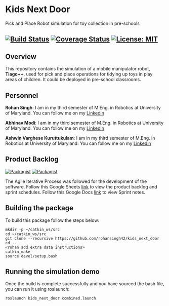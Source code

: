 # Kids Next Door
Pick and Place Robot simulation for toy collection in pre-schools

[![Build Status](https://travis-ci.org/rohansingh42/kids_next_door.svg?branch=master)](https://travis-ci.org/rohansingh42/kids_next_door)
[![Coverage Status](https://coveralls.io/repos/github/rohansingh42/kids_next_door/badge.svg?branch=master)](https://coveralls.io/github/rohansingh42/kids_next_door?branch=master)
[![License: MIT](https://img.shields.io/badge/License-MIT-yellow.svg)](https://opensource.org/licenses/MIT)
---

## Overview

This repository contains the simulation of a mobile manipulator robot, __Tiago++__, used for pick and place operations for tidying up toys in play areas of children. It could be deployed in pre-school classrooms. 

## Personnel 

__Rohan Singh__: I am in my third semester of M.Eng. in Robotics at University of Maryland. You can follow me on my [Linkedin](www.linkedin.com/in/rohansingh42)

__Abhinav Modi__: I am in my third semester of M.Eng. in Robotics at University of Maryland. You can follow me on my [Linkedin](https://www.linkedin.com/in/abhinavmodi16/)

__Ashwin Varghese Kuruttukulam__: I am in my third semester of M.Eng. in Robotics at University of Maryland. You can follow me on my [Linkedin](https://www.linkedin.com/in/ashwinvk94/)

## Product Backlog 
[![Packagist](https://img.shields.io/badge/AIP-Backlog-orange)](https://docs.google.com/spreadsheets/d/1EpZC6qNrfh5d6ULUvAsA_EainnZeKeKZD43DMa95FU4/edit?usp=sharing)
[![Packagist](https://img.shields.io/badge/AIP-Sprint-brightgreen)](https://docs.google.com/document/d/1S4FX_vaaVi4O-uJQCASvIETeV3dRj0eVRvi1tA0-r3A/edit?usp=sharing)

The Agile Iterative Process was followed for the development of the software. Follow this Google Sheets [link](https://docs.google.com/spreadsheets/d/1EpZC6qNrfh5d6ULUvAsA_EainnZeKeKZD43DMa95FU4/edit?usp=sharing) to view the product backlog and sprint schedules. Follow this Google Docs [link](https://docs.google.com/document/d/1S4FX_vaaVi4O-uJQCASvIETeV3dRj0eVRvi1tA0-r3A/edit?usp=sharing) to view Sprint notes.

## Building the package
To build this package follow the steps below:
```
mkdir -p ~/catkin_ws/src
cd ~/catkin_ws/src
git clone --recursive https://github.com/rohansingh42/kids_next_door
cd ..
<rohan add extra data instructions>
catkin_make
source devel/setup.bash
```

## Running the simulation demo
Once the build is complete successfully and you have sourced the bash file, you can run it using roslaunch:
```
roslaunch kids_next_door combined.launch
```

